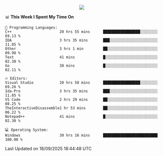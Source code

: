 <p align="center">
  <img src="https://readme-typing-svg.herokuapp.com?font=Cascadia+Code&weight=600&size=20&duration=5000&pause=1000&color=FFFFFF&center=true&vCenter=true&width=500&lines=IF+I'M+NOT+WORKING+-+IT+MEANS+I'M+DEAD+💀" />
</p>

<!--START_SECTION:waka-->
📊 **This Week I Spent My Time On** 

```text
💬 Programming Languages: 
C++                      20 hrs 55 mins      █████████████████░░░░░░░░   69.13 % 
IDA                      3 hrs 35 mins       ███░░░░░░░░░░░░░░░░░░░░░░   11.85 % 
Other                    3 hrs 1 min         ██░░░░░░░░░░░░░░░░░░░░░░░   09.98 % 
Text                     41 mins             █░░░░░░░░░░░░░░░░░░░░░░░░   02.30 % 
Go                       38 mins             █░░░░░░░░░░░░░░░░░░░░░░░░   02.11 % 

🔥 Editors: 
Visual Studio            20 hrs 58 mins      █████████████████░░░░░░░░   69.26 % 
Ida-Pro                  3 hrs 35 mins       ███░░░░░░░░░░░░░░░░░░░░░░   11.85 % 
VS Code                  2 hrs 29 mins       ██░░░░░░░░░░░░░░░░░░░░░░░   08.25 % 
TheInteractiveDisassemble1 hr 53 mins        ██░░░░░░░░░░░░░░░░░░░░░░░   06.22 % 
Notepad++                41 mins             █░░░░░░░░░░░░░░░░░░░░░░░░   02.30 % 

💻 Operating System: 
Windows                  30 hrs 16 mins      █████████████████████████   100.00 % 
```


 Last Updated on 18/09/2025 18:44:48 UTC
<!--END_SECTION:waka-->
